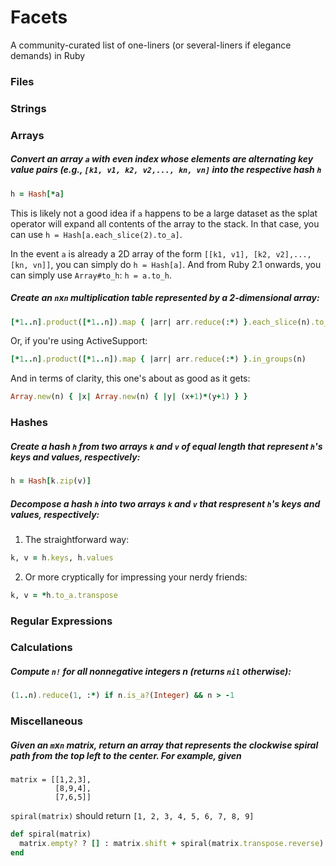 Facets
======

A community-curated list of one-liners (or several-liners if elegance demands) in Ruby

### Files

### Strings

### Arrays

##### Convert an array `a` with even index whose elements are alternating key value pairs (e.g., `[k1, v1, k2, v2,..., kn, vn]` into the respective hash `h`
```ruby
h = Hash[*a]
```
This is likely not a good idea if `a` happens to be a large dataset as the splat operator will expand all contents of the array to the stack. In that case, you can use `h = Hash[a.each_slice(2).to_a]`.

In the event `a` is already a 2D array of the form `[[k1, v1], [k2, v2],..., [kn, vn]]`, you can simply do `h = Hash[a]`. And from Ruby 2.1 onwards, you can simply use `Array#to_h`: `h = a.to_h`.

##### Create an `n`x`n` multiplication table represented by a 2-dimensional array:
```ruby
[*1..n].product([*1..n]).map { |arr| arr.reduce(:*) }.each_slice(n).to_a
```
Or, if you're using ActiveSupport:
```ruby
[*1..n].product([*1..n]).map { |arr| arr.reduce(:*) }.in_groups(n)
```

And in terms of clarity, this one's about as good as it gets:
```ruby
Array.new(n) { |x| Array.new(n) { |y| (x+1)*(y+1) } }
```

### Hashes

##### Create a hash `h` from two arrays `k` and `v` of equal length that represent `h`'s keys and values, respectively:
```ruby
h = Hash[k.zip(v)]
```
##### Decompose a hash `h` into two arrays `k` and `v` that respresent `h`'s keys and values, respectively:

1) The straightforward way:
```ruby
k, v = h.keys, h.values
```
2) Or more cryptically for impressing your nerdy friends:
```ruby
k, v = *h.to_a.transpose
```

### Regular Expressions

### Calculations

##### Compute `n!` for all nonnegative integers n (returns `nil` otherwise):

```ruby
(1..n).reduce(1, :*) if n.is_a?(Integer) && n > -1
```

### Miscellaneous

##### Given an `m`x`n` matrix, return an array that represents the clockwise spiral path from the top left to the center. For example, given

    matrix = [[1,2,3],
              [8,9,4],
              [7,6,5]]
              
`spiral(matrix)` should return `[1, 2, 3, 4, 5, 6, 7, 8, 9]`

```ruby
def spiral(matrix)
  matrix.empty? ? [] : matrix.shift + spiral(matrix.transpose.reverse)
end
```
